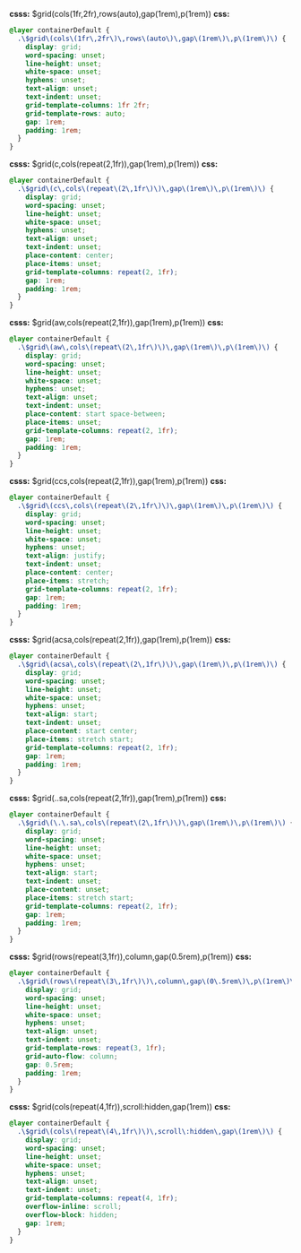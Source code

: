 **csss:** $grid(cols(1fr,2fr),rows(auto),gap(1rem),p(1rem))
**css:**
```css
@layer containerDefault {
  .\$grid\(cols\(1fr\,2fr\)\,rows\(auto\)\,gap\(1rem\)\,p\(1rem\)\) {
    display: grid;
    word-spacing: unset;
    line-height: unset;
    white-space: unset;
    hyphens: unset;
    text-align: unset;
    text-indent: unset;
    grid-template-columns: 1fr 2fr;
    grid-template-rows: auto;
    gap: 1rem;
    padding: 1rem;
  }
}
```

**csss:** $grid(c,cols(repeat(2,1fr)),gap(1rem),p(1rem))
**css:**
```css
@layer containerDefault {
  .\$grid\(c\,cols\(repeat\(2\,1fr\)\)\,gap\(1rem\)\,p\(1rem\)\) {
    display: grid;
    word-spacing: unset;
    line-height: unset;
    white-space: unset;
    hyphens: unset;
    text-align: unset;
    text-indent: unset;
    place-content: center;
    place-items: unset;
    grid-template-columns: repeat(2, 1fr);
    gap: 1rem;
    padding: 1rem;
  }
}
```

**csss:** $grid(aw,cols(repeat(2,1fr)),gap(1rem),p(1rem))
**css:**
```css
@layer containerDefault {
  .\$grid\(aw\,cols\(repeat\(2\,1fr\)\)\,gap\(1rem\)\,p\(1rem\)\) {
    display: grid;
    word-spacing: unset;
    line-height: unset;
    white-space: unset;
    hyphens: unset;
    text-align: unset;
    text-indent: unset;
    place-content: start space-between;
    place-items: unset;
    grid-template-columns: repeat(2, 1fr);
    gap: 1rem;
    padding: 1rem;
  }
}
```

**csss:** $grid(ccs,cols(repeat(2,1fr)),gap(1rem),p(1rem))
**css:**
```css
@layer containerDefault {
  .\$grid\(ccs\,cols\(repeat\(2\,1fr\)\)\,gap\(1rem\)\,p\(1rem\)\) {
    display: grid;
    word-spacing: unset;
    line-height: unset;
    white-space: unset;
    hyphens: unset;
    text-align: justify;
    text-indent: unset;
    place-content: center;
    place-items: stretch;
    grid-template-columns: repeat(2, 1fr);
    gap: 1rem;
    padding: 1rem;
  }
}
```

**csss:** $grid(acsa,cols(repeat(2,1fr)),gap(1rem),p(1rem))
**css:**
```css
@layer containerDefault {
  .\$grid\(acsa\,cols\(repeat\(2\,1fr\)\)\,gap\(1rem\)\,p\(1rem\)\) {
    display: grid;
    word-spacing: unset;
    line-height: unset;
    white-space: unset;
    hyphens: unset;
    text-align: start;
    text-indent: unset;
    place-content: start center;
    place-items: stretch start;
    grid-template-columns: repeat(2, 1fr);
    gap: 1rem;
    padding: 1rem;
  }
}
```

**csss:** $grid(..sa,cols(repeat(2,1fr)),gap(1rem),p(1rem))
**css:**
```css
@layer containerDefault {
  .\$grid\(\.\.sa\,cols\(repeat\(2\,1fr\)\)\,gap\(1rem\)\,p\(1rem\)\) {
    display: grid;
    word-spacing: unset;
    line-height: unset;
    white-space: unset;
    hyphens: unset;
    text-align: start;
    text-indent: unset;
    place-content: unset;
    place-items: stretch start;
    grid-template-columns: repeat(2, 1fr);
    gap: 1rem;
    padding: 1rem;
  }
}
```

**csss:** $grid(rows(repeat(3,1fr)),column,gap(0.5rem),p(1rem))
**css:**
```css
@layer containerDefault {
  .\$grid\(rows\(repeat\(3\,1fr\)\)\,column\,gap\(0\.5rem\)\,p\(1rem\)\) {
    display: grid;
    word-spacing: unset;
    line-height: unset;
    white-space: unset;
    hyphens: unset;
    text-align: unset;
    text-indent: unset;
    grid-template-rows: repeat(3, 1fr);
    grid-auto-flow: column;
    gap: 0.5rem;
    padding: 1rem;
  }
}
```

**csss:** $grid(cols(repeat(4,1fr)),scroll:hidden,gap(1rem))
**css:**
```css
@layer containerDefault {
  .\$grid\(cols\(repeat\(4\,1fr\)\)\,scroll\:hidden\,gap\(1rem\)\) {
    display: grid;
    word-spacing: unset;
    line-height: unset;
    white-space: unset;
    hyphens: unset;
    text-align: unset;
    text-indent: unset;
    grid-template-columns: repeat(4, 1fr);
    overflow-inline: scroll;
    overflow-block: hidden;
    gap: 1rem;
  }
}
```